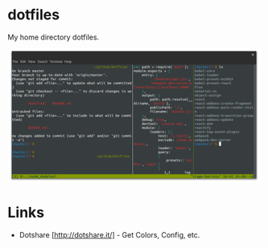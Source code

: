 # dotfiles
My home directory dotfiles.

![Screenshot](https://github.com/tiagobarreto/dotfiles/blob/master/screenshots/tmux.png)

# Links
- Dotshare [http://dotshare.it/] - Get Colors, Config, etc.
